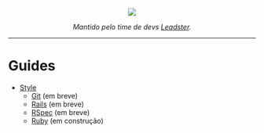 <div align="center">
  <img src="https://leadster.com.br/img/leadster/leadster.svg">
  <p><i>Mantido pelo time de devs <a href="leadster.com.br">Leadster</a>.</i></p>
</div>

---

# Guides
* [Style](./style)
  * [Git](./style/git) (em breve)
  * [Rails](./style/rails) (em breve)
  * [RSpec](./style/rspec) (em breve)
  * [Ruby](./style/ruby) (em construção)

